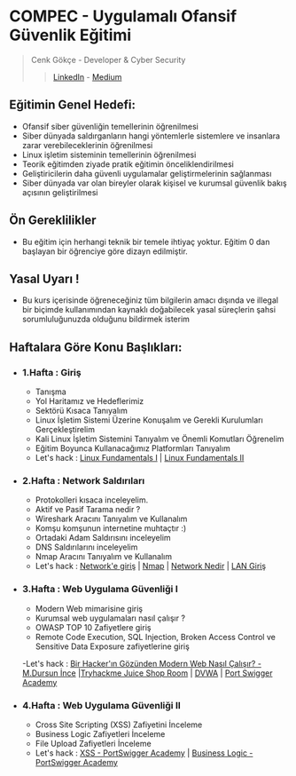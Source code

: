 # COMPEC - Uygulamalı Ofansif Güvenlik Eğitimi
> Cenk Gökçe - Developer & Cyber Security 
> > [LinkedIn](https://www.linkedin.com/in/cenk-gokce-345b88190)  - [Medium](https://cnkgkce.medium.com/)

## Eğitimin Genel Hedefi:
* Ofansif siber güvenliğin temellerinin öğrenilmesi
* Siber dünyada saldırganların hangi yöntemlerle sistemlere ve insanlara zarar verebileceklerinin öğrenilmesi
* Linux işletim sisteminin temellerinin öğrenilmesi
* Teorik eğitimden ziyade pratik eğitimin önceliklendirilmesi
* Geliştiricilerin daha güvenli uygulamalar geliştirmelerinin sağlanması
* Siber dünyada var olan bireyler olarak kişisel ve kurumsal güvenlik bakış açısının geliştirilmesi

## Ön Gereklilikler
* Bu eğitim için herhangi teknik bir temele ihtiyaç yoktur. Eğitim 0 dan başlayan bir öğrenciye göre dizayn edilmiştir.

## Yasal Uyarı !
* Bu kurs içerisinde öğreneceğiniz tüm bilgilerin amacı dışında ve illegal bir biçimde kullanımından kaynaklı doğabilecek yasal süreçlerin şahsi sorumluluğunuzda olduğunu bildirmek isterim

## Haftalara Göre Konu Başlıkları:
- ### 1.Hafta : Giriş
    - Tanışma
    - Yol Haritamız ve Hedeflerimiz
    - Sektörü Kısaca Tanıyalım
    - Linux İşletim Sistemi Üzerine Konuşalım ve Gerekli Kurulumları Gerçekleştirelim
    - Kali Linux İşletim Sistemini Tanıyalım ve Önemli Komutları Öğrenelim
    - Eğitim Boyunca Kullanacağımız Platformları Tanıyalım
    - Let's hack : [Linux Fundamentals I](https://tryhackme.com/room/linuxfundamentalspart1) | [Linux Fundamentals II](https://tryhackme.com/room/linuxfundamentalspart2)

- ### 2.Hafta : Network Saldırıları
    - Protokolleri kısaca inceleyelim.
    - Aktif ve Pasif Tarama nedir ?
    - Wireshark Aracını Tanıyalım ve Kullanalım
    - Komşu komşunun internetine muhtaçtır :)
    - Ortadaki Adam Saldırısını inceleyelim
    - DNS Saldırılarını inceleyelim
    - Nmap Aracını Tanıyalım ve Kullanalım
    - Let's hack : [Network'e giriş](https://tryhackme.com/room/introtonetworking) | [Nmap](https://tryhackme.com/room/furthernmap) | [Network Nedir](https://tryhackme.com/room/whatisnetworking) | [LAN Giriş](https://tryhackme.com/room/introtolan)


- ### 3.Hafta : Web Uygulama Güvenliği I
    - Modern Web mimarisine giriş
    - Kurumsal web uygulamaları nasıl çalışır ?
    - OWASP TOP 10 Zafiyetlere giriş 
    - Remote Code Execution, SQL Injection, Broken Access Control ve Sensitive Data Exposure zafiyetlerine giriş
    
    -Let's hack : [Bir Hacker'ın Gözünden Modern Web Nasıl Çalışır? - M.Dursun İnce](https://www.youtube.com/watch?v=3AgDSw0I89A&t=6793s) |[Tryhackme Juice Shop Room](https://tryhackme.com/room/owaspjuiceshop) | [DVWA](https://tryhackme.com/room/dvwa) | [Port Swigger Academy](https://portswigger.net/web-security/dashboard)

- ### 4.Hafta : Web Uygulama Güvenliği II
    - Cross Site Scripting (XSS) Zafiyetini İnceleme
    - Business Logic Zafiyetleri İnceleme
    - File Upload Zafiyetleri İnceleme
    - Let's hack : [XSS - PortSwigger Academy](https://portswigger.net/web-security/cross-site-scripting) | [Business Logic - PortSwigger Academy](https://portswigger.net/web-security/logic-flaws)
